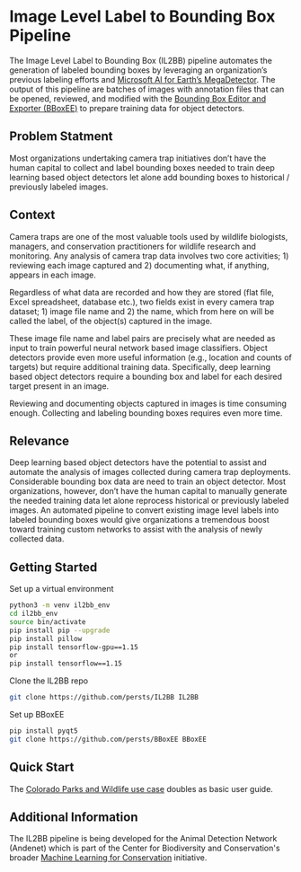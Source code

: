 # Image Level Label to Bounding Box Pipeline
The Image Level Label to Bounding Box (IL2BB) pipeline automates the generation of labeled bounding boxes by leveraging an organization’s previous labeling efforts and [Microsoft AI for Earth’s MegaDetector](https://github.com/microsoft/CameraTraps/). The output of this pipeline are batches of images with annotation files that can be opened, reviewed, and modified with the [Bounding Box Editor and Exporter (BBoxEE)](https://github.com/persts/BBoxEE) to prepare training data for object detectors.

## Problem Statment
Most organizations undertaking camera trap initiatives don’t have the human capital to collect and label bounding boxes needed to train deep learning based object detectors let alone add bounding boxes to historical / previously labeled images.

## Context
Camera traps are one of the most valuable tools used by wildlife biologists, managers, and conservation practitioners for wildlife research and monitoring. Any analysis of camera trap data involves two core activities; 1) reviewing each image captured and 2) documenting what, if anything, appears in each image. 

Regardless of what data are recorded and how they are stored (flat file, Excel spreadsheet, database etc.), two fields exist in every camera trap dataset; 1) image file name and 2) the name, which from here on will be called the label, of the object(s) captured in the image.

These image file name and label pairs are precisely what are needed as input to train powerful neural network based image classifiers. Object detectors provide even more useful information (e.g., location and counts of targets) but require additional training data. Specifically, deep learning based object detectors require a bounding box and label for each desired target present in an image.

Reviewing and documenting objects captured in images is time consuming enough. Collecting and labeling bounding boxes requires even more time.

## Relevance
Deep learning based object detectors have the potential to assist and automate the analysis of images collected during camera trap deployments. Considerable bounding box data are need to train an object detector. Most organizations, however, don’t have the human capital to manually generate the needed training data let alone reprocess historical or previously labeled images. An automated pipeline to convert existing image level labels into labeled bounding boxes would give organizations a tremendous boost toward training custom networks to assist with the analysis of newly collected data.

## Getting Started
Set up a virtual environment
```bash
python3 -m venv il2bb_env
cd il2bb_env
source bin/activate
pip install pip --upgrade
pip install pillow
pip install tensorflow-gpu==1.15
or
pip install tensorflow==1.15
```

Clone the IL2BB repo
```bash
git clone https://github.com/persts/IL2BB IL2BB
```

Set up BBoxEE
```bash
pip install pyqt5
git clone https://github.com/persts/BBoxEE BBoxEE
```

## Quick Start
The [Colorado Parks and Wildlife use case](./UseCase) doubles as basic user guide.

## Additional Information
The IL2BB pipeline is being developed for the Animal Detection Network (Andenet) which is part of the Center for Biodiversity and Conservation's broader [Machine Learning for Conservation](https://www.amnh.org/research/center-for-biodiversity-conservation/research-and-conservation/machine-learning-for-conservation) initiative.
